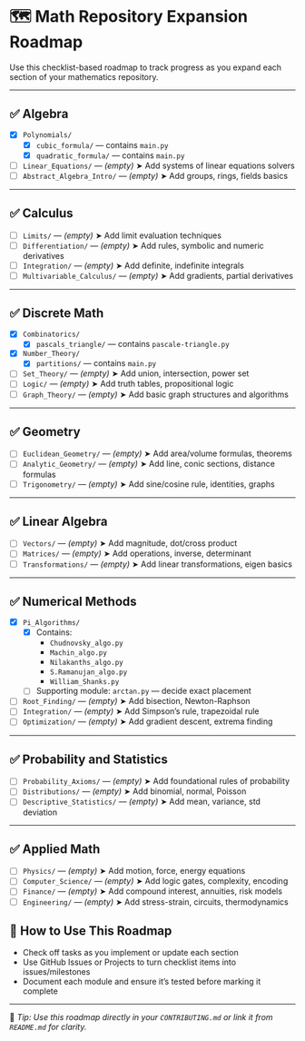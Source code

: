 # 🗺️ Math Repository Expansion Roadmap

Use this checklist-based roadmap to track progress as you expand each section of your mathematics repository.

---

## ✅ Algebra

- [x] `Polynomials/`
  - [x] `cubic_formula/` — contains `main.py`
  - [x] `quadratic_formula/` — contains `main.py`
- [ ] `Linear_Equations/` — *(empty)* ➤ Add systems of linear equations solvers
- [ ] `Abstract_Algebra_Intro/` — *(empty)* ➤ Add groups, rings, fields basics

---

## ✅ Calculus

- [ ] `Limits/` — *(empty)* ➤ Add limit evaluation techniques
- [ ] `Differentiation/` — *(empty)* ➤ Add rules, symbolic and numeric derivatives
- [ ] `Integration/` — *(empty)* ➤ Add definite, indefinite integrals
- [ ] `Multivariable_Calculus/` — *(empty)* ➤ Add gradients, partial derivatives

---

## ✅ Discrete Math

- [x] `Combinatorics/`
  - [x] `pascals_triangle/` — contains `pascale-triangle.py`
- [x] `Number_Theory/`
  - [x] `partitions/` — contains `main.py`
- [ ] `Set_Theory/` — *(empty)* ➤ Add union, intersection, power set
- [ ] `Logic/` — *(empty)* ➤ Add truth tables, propositional logic
- [ ] `Graph_Theory/` — *(empty)* ➤ Add basic graph structures and algorithms

---

## ✅ Geometry

- [ ] `Euclidean_Geometry/` — *(empty)* ➤ Add area/volume formulas, theorems
- [ ] `Analytic_Geometry/` — *(empty)* ➤ Add line, conic sections, distance formulas
- [ ] `Trigonometry/` — *(empty)* ➤ Add sine/cosine rule, identities, graphs

---

## ✅ Linear Algebra

- [ ] `Vectors/` — *(empty)* ➤ Add magnitude, dot/cross product
- [ ] `Matrices/` — *(empty)* ➤ Add operations, inverse, determinant
- [ ] `Transformations/` — *(empty)* ➤ Add linear transformations, eigen basics

---

## ✅ Numerical Methods

- [x] `Pi_Algorithms/`
  - [x] Contains:
    - `Chudnovsky_algo.py`
    - `Machin_algo.py`
    - `Nilakanths_algo.py`
    - `S.Ramanujan_algo.py`
    - `William_Shanks.py`
  - [ ] Supporting module: `arctan.py` — decide exact placement
- [ ] `Root_Finding/` — *(empty)* ➤ Add bisection, Newton-Raphson
- [ ] `Integration/` — *(empty)* ➤ Add Simpson’s rule, trapezoidal rule
- [ ] `Optimization/` — *(empty)* ➤ Add gradient descent, extrema finding

---

## ✅ Probability and Statistics

- [ ] `Probability_Axioms/` — *(empty)* ➤ Add foundational rules of probability
- [ ] `Distributions/` — *(empty)* ➤ Add binomial, normal, Poisson
- [ ] `Descriptive_Statistics/` — *(empty)* ➤ Add mean, variance, std deviation

---

## ✅ Applied Math

- [ ] `Physics/` — *(empty)* ➤ Add motion, force, energy equations
- [ ] `Computer_Science/` — *(empty)* ➤ Add logic gates, complexity, encoding
- [ ] `Finance/` — *(empty)* ➤ Add compound interest, annuities, risk models
- [ ] `Engineering/` — *(empty)* ➤ Add stress-strain, circuits, thermodynamics

## 🔁 How to Use This Roadmap

- Check off tasks as you implement or update each section
- Use GitHub Issues or Projects to turn checklist items into issues/milestones
- Document each module and ensure it’s tested before marking it complete

---

🧠 *Tip: Use this roadmap directly in your `CONTRIBUTING.md` or link it from `README.md` for clarity.*

